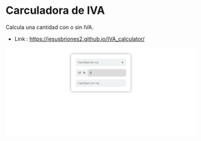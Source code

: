 # Carculadora de IVA
Calcula una cantidad con o sin IVA.

* Link : https://jesusbriones2.github.io/IVA_calculator/

![screenshot of the page](screenshot.png "screenshot")
